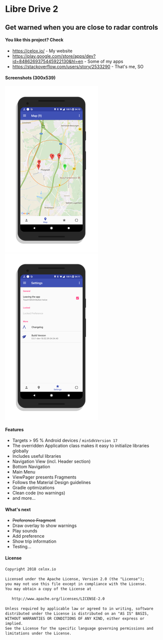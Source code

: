 # Libre Drive 2


## Get warned when you are close to radar controls


#### You like this project? Check
- https://celox.io/ - My website
- https://play.google.com/store/apps/dev?id=8486269375445922130&hl=en - Some of my apps
- https://stackoverflow.com/users/story/2533290 - That's me, SO


#### Screenshots (300x539)

![Screenshot](https://github.com/pepperonas/Libre-Drive-2/blob/master/files/screenshots/sc_001.png "LD2 - Map")
![Screenshot](https://github.com/pepperonas/Libre-Drive-2/blob/master/files/screenshots/sc_002.png "LD2 - Settings")


#### Features

- Targets > 95 % Android devices / ```minSdkVersion 17```
- The overridden Application class makes it easy to initialize libraries globally
- Includes useful libraries
- Navigation View (incl. Header section)
- Bottom Navigation
- Main Menu
- ViewPager presents Fragments
- Follows the Material Design guidelines
- Gradle optimizations 
- Clean code (no warnings)
- and more...


#### What's next

- ~~Preference Fragment~~
- Draw overlay to show warnings
- Play sounds
- Add preference
- Show trip information
- Testing...


#### License

~~~~
Copyright 2018 celox.io

Licensed under the Apache License, Version 2.0 (the "License");
you may not use this file except in compliance with the License.
You may obtain a copy of the License at

   http://www.apache.org/licenses/LICENSE-2.0

Unless required by applicable law or agreed to in writing, software
distributed under the License is distributed on an "AS IS" BASIS,
WITHOUT WARRANTIES OR CONDITIONS OF ANY KIND, either express or implied.
See the License for the specific language governing permissions and
limitations under the License.
~~~~